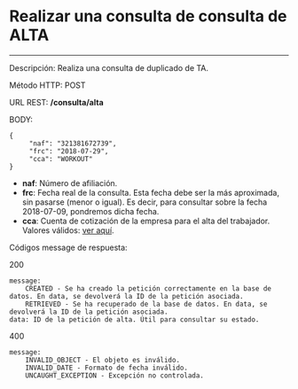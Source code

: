 # Realizar una consulta de consulta de ALTA
___

Descripción: Realiza una consulta de duplicado de TA.

Método HTTP: POST

URL REST: **/consulta/alta**

BODY: 

    {
         "naf": "321381672739",
         "frc": "2018-07-29",
         "cca": "WORKOUT"
    }

* **naf**: Número de afiliación.
* **frc**: Fecha real de la consulta. Esta fecha debe ser la más aproximada, sin pasarse (menor o igual). Es decir, para consultar sobre la fecha 2018-07-09, pondremos dicha fecha.
* **cca**: Cuenta de cotización de la empresa para el alta del trabajador. Valores válidos: [ver aquí](../../data/data-cuentas-cotizacion.json).

Códigos message de respuesta:

200

    message: 
        CREATED - Se ha creado la petición correctamente en la base de datos. En data, se devolverá la ID de la petición asociada.
        RETRIEVED - Se ha recuperado de la base de datos. En data, se devolverá la ID de la petición asociada.
    data: ID de la petición de alta. Útil para consultar su estado.
	
	
400

	message:
	    INVALID_OBJECT - El objeto es inválido.
	    INVALID_DATE - Formato de fecha inválido.
	    UNCAUGHT_EXCEPTION - Excepción no controlada.